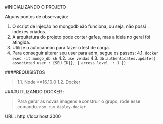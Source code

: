 
#INICIALIZANDO O PROJETO

Alguns pontos de observação:
1. O script de injeção no mongodb não funciona, ou seja, não possi indexes criados.
2. A arquitetura do projeto pode conter gafes, mas a ideia no geral foi atingida.
3. Utilize o autocannon para fazer o test de carga.
4. Para conseguir alterar seu user para adm, segue os passos:
    4.1. `docker exec -it mongo_db sh` 
    4.2. `use vendas`
    4.3. `db.authenticates.update({ associeted_user : {SEU_ID}}, { access_level  : 1 })`

####REQUISISTOS
> 1.1. Node >=16.10.0
> 1.2.  Docker

####UTILIZANDO DOCKER :
> Para gerar as novas imagens e construir o grupo, rode esse comando. 
> `npm run deploy-docker` 

URL : http://localhost:3000